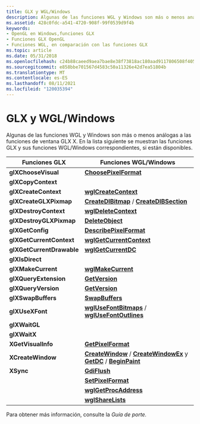 ```yaml
---
title: GLX y WGL/Windows
description: Algunas de las funciones WGL y Windows son más o menos análogas a las funciones de ventana GLX X. En la lista siguiente se muestran las funciones GLX y sus funciones WGL/Windows correspondientes, si están disponibles.
ms.assetid: 428c0fdc-a541-4720-908f-99f0539d9f4b
keywords:
- OpenGL en Windows,funciones GLX
- Funciones GLX OpenGL
- Funciones WGL, en comparación con las funciones GLX
ms.topic: article
ms.date: 05/31/2018
ms.openlocfilehash: c24b88caeed9aea7bae8e38f73818ac180aad9117806508f40550b02eb8a4e76
ms.sourcegitcommit: e858bbe701567d4583c50a11326e42d7ea51804b
ms.translationtype: MT
ms.contentlocale: es-ES
ms.lasthandoff: 08/11/2021
ms.locfileid: "120035394"
---
```

# <a name="glx-and-wglwindows"></a>GLX y WGL/Windows

Algunas de las funciones WGL y Windows son más o menos análogas a las funciones de ventana GLX X. En la lista siguiente se muestran las funciones GLX y sus funciones WGL/Windows correspondientes, si están disponibles.



| Funciones GLX             | Funciones WGL/Windows                                                                                                                                       |
|---------------------------|-------------------------------------------------------------------------------------------------------------------------------------------------------------|
| **glXChooseVisual**       | [**ChoosePixelFormat**](/windows/desktop/api/wingdi/nf-wingdi-choosepixelformat)                                                                                                              |
| **glXCopyContext**        |                                                                                                                                                             |
| **glXCreateContext**      | [**wglCreateContext**](/windows/desktop/api/wingdi/nf-wingdi-wglcreatecontext)                                                                                                                |
| **glXCreateGLXPixmap**    | [**CreateDIBitmap**](/windows/desktop/api/wingdi/nf-wingdi-createdibitmap)  /  [ **CreateDIBSection**](/windows/desktop/api/wingdi/nf-wingdi-createdibsection)                                                                     |
| **glXDestroyContext**     | [**wglDeleteContext**](/windows/desktop/api/wingdi/nf-wingdi-wgldeletecontext)                                                                                                                |
| **glXDestroyGLXPixmap**   | [**DeleteObject**](/windows/desktop/api/wingdi/nf-wingdi-deleteobject)                                                                                                                        |
| **glXGetConfig**          | [**DescribePixelFormat**](/windows/desktop/api/wingdi/nf-wingdi-describepixelformat)                                                                                                          |
| **glXGetCurrentContext**  | [**wglGetCurrentContext**](/windows/desktop/api/wingdi/nf-wingdi-wglgetcurrentcontext)                                                                                                        |
| **glXGetCurrentDrawable** | [**wglGetCurrentDC**](/windows/desktop/api/wingdi/nf-wingdi-wglgetcurrentdc)                                                                                                                  |
| **glXIsDirect**           |                                                                                                                                                             |
| **glXMakeCurrent**        | [**wglMakeCurrent**](/windows/desktop/api/wingdi/nf-wingdi-wglmakecurrent)                                                                                                                    |
| **glXQueryExtension**     | [**GetVersion**](/windows/desktop/api/sysinfoapi/nf-sysinfoapi-getversion)                                                                                                                           |
| **glXQueryVersion**       | [**GetVersion**](/windows/desktop/api/sysinfoapi/nf-sysinfoapi-getversion)                                                                                                                           |
| **glXSwapBuffers**        | [**SwapBuffers**](/windows/desktop/api/wingdi/nf-wingdi-swapbuffers)                                                                                                                          |
| **glXUseXFont**           | [**wglUseFontBitmaps**](/windows/desktop/api/wingdi/nf-wingdi-wglusefontbitmapsa)  /  [ **wglUseFontOutlines**](/windows/desktop/api/wingdi/nf-wingdi-wglusefontoutlinesa)                                                           |
| **glXWaitGL**             |                                                                                                                                                             |
| **glXWaitX**              |                                                                                                                                                             |
| **XGetVisualInfo**        | [**GetPixelFormat**](/windows/desktop/api/wingdi/nf-wingdi-getpixelformat)                                                                                                                    |
| **XCreateWindow**         | [**CreateWindow**](/windows/win32/api/winuser/nf-winuser-createwindowa)  /  [**CreateWindowEx**](/windows/win32/api/winuser/nf-winuser-createwindowexa) y [**GetDC**](/windows/desktop/api/winuser/nf-winuser-getdc)  /  [**BeginPaint**](/windows/desktop/api/winuser/nf-winuser-beginpaint) |
| **XSync**                 | [**GdiFlush**](/windows/desktop/api/wingdi/nf-wingdi-gdiflush)                                                                                                                                |
|                           | [**SetPixelFormat**](/windows/desktop/api/wingdi/nf-wingdi-setpixelformat)                                                                                                                    |
|                           | [**wglGetProcAddress**](/windows/desktop/api/wingdi/nf-wingdi-wglgetprocaddress)                                                                                                              |
|                           | [**wglShareLists**](/windows/desktop/api/wingdi/nf-wingdi-wglsharelists)                                                                                                                      |



 

Para obtener más información, consulte la *Guía de porte.*

 

 